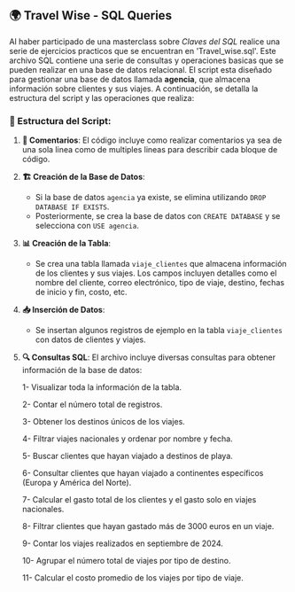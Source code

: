 ## 🌍 Travel Wise - SQL Queries

Al haber participado de una masterclass sobre *Claves del SQL* realice una serie de ejercicios practicos que se encuentran en 'Travel_wise.sql'.
Este archivo SQL contiene una serie de consultas y operaciones basicas que se pueden realizar en una base de datos relacional.
El script esta diseñado para gestionar una base de datos llamada **agencia**, que almacena información sobre clientes y sus viajes. 
A continuación, se detalla la estructura del script y las operaciones que realiza:

### 📂 Estructura del Script:

1. **💬 Comentarios**: El código incluye como realizar comentarios ya sea de una sola linea como de multiples lineas para describir cada bloque de código.

2. **🏗️ Creación de la Base de Datos**: 
   - Si la base de datos `agencia` ya existe, se elimina utilizando `DROP DATABASE IF EXISTS`.
   - Posteriormente, se crea la base de datos con `CREATE DATABASE` y se selecciona con `USE agencia`.

3. **📊 Creación de la Tabla**: 
   - Se crea una tabla llamada `viaje_clientes` que almacena información de los clientes y sus viajes. Los campos incluyen detalles como el nombre del cliente, correo electrónico, tipo de viaje, destino, fechas de inicio y fin, costo, etc.

4. **📥 Inserción de Datos**: 
   - Se insertan algunos registros de ejemplo en la tabla `viaje_clientes` con datos de clientes y viajes.

5. **🔍 Consultas SQL**: El archivo incluye diversas consultas para obtener información de la base de datos:

   1- Visualizar toda la información de la tabla.

   2- Contar el número total de registros.

   3- Obtener los destinos únicos de los viajes.

   4- Filtrar viajes nacionales y ordenar por nombre y fecha.

   5- Buscar clientes que hayan viajado a destinos de playa.

   6- Consultar clientes que hayan viajado a continentes específicos (Europa y América del Norte).

   7- Calcular el gasto total de los clientes y el gasto solo en viajes nacionales.

   8- Filtrar clientes que hayan gastado más de 3000 euros en un viaje.

   9- Contar los viajes realizados en septiembre de 2024.

   10- Agrupar el número total de viajes por tipo de destino.

   11- Calcular el costo promedio de los viajes por tipo de viaje.

